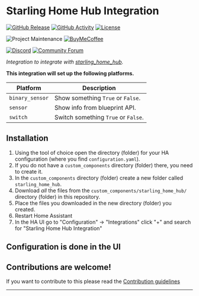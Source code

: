 # Starling Home Hub Integration

[![GitHub Release][releases-shield]][releases]
[![GitHub Activity][commits-shield]][commits]
[![License][license-shield]](LICENSE)

![Project Maintenance][maintenance-shield]
[![BuyMeCoffee][buymecoffeebadge]][buymecoffee]

[![Discord][discord-shield]][discord]
[![Community Forum][forum-shield]][forum]

_Integration to integrate with [starling_home_hub][starling_home_hub]._

**This integration will set up the following platforms.**

Platform | Description
-- | --
`binary_sensor` | Show something `True` or `False`.
`sensor` | Show info from blueprint API.
`switch` | Switch something `True` or `False`.

## Installation

1. Using the tool of choice open the directory (folder) for your HA configuration (where you find `configuration.yaml`).
1. If you do not have a `custom_components` directory (folder) there, you need to create it.
1. In the `custom_components` directory (folder) create a new folder called `starling_home_hub`.
1. Download _all_ the files from the `custom_components/starling_home_hub/` directory (folder) in this repository.
1. Place the files you downloaded in the new directory (folder) you created.
1. Restart Home Assistant
1. In the HA UI go to "Configuration" -> "Integrations" click "+" and search for "Starling Home Hub Integration"

## Configuration is done in the UI

<!---->

## Contributions are welcome!

If you want to contribute to this please read the [Contribution guidelines](CONTRIBUTING.md)

***

[starling_home_hub]: https://github.com/ThomasLomas/starling_home_hub
[buymecoffee]: https://www.buymeacoffee.com/ThomasLomas
[buymecoffeebadge]: https://img.shields.io/badge/buy%20me%20a%20coffee-donate-yellow.svg?style=for-the-badge
[commits-shield]: https://img.shields.io/github/commit-activity/y/ThomasLomas/starling_home_hub.svg?style=for-the-badge
[commits]: https://github.com/ThomasLomas/starling_home_hub/commits/main
[discord]: https://discord.gg/Qa5fW2R
[discord-shield]: https://img.shields.io/discord/330944238910963714.svg?style=for-the-badge
[exampleimg]: example.png
[forum-shield]: https://img.shields.io/badge/community-forum-brightgreen.svg?style=for-the-badge
[forum]: https://community.home-assistant.io/
[license-shield]: https://img.shields.io/github/license/ThomasLomas/starling_home_hub.svg?style=for-the-badge
[maintenance-shield]: https://img.shields.io/badge/maintainer-Joakim%20Sørensen%20%40ThomasLomas-blue.svg?style=for-the-badge
[releases-shield]: https://img.shields.io/github/release/ThomasLomas/starling_home_hub.svg?style=for-the-badge
[releases]: https://github.com/ThomasLomas/starling_home_hub/releases
